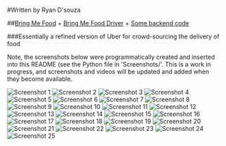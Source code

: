 #Written by Ryan D'souza

##[Bring Me Food](https://github.com/dsouzarc/bmfiOS) + [Bring Me Food Driver](https://github.com/dsouzarc/bmfdiOS) + [Some backend code](https://github.com/dsouzarc/bmfRevamped)

###Essentially a refined version of Uber for crowd-sourcing the delivery of food

Note, the screenshots below were programmatically created and inserted into this README (see the Python file in 'Screenshots/'. 
This is a work in progress, and screenshots and videos will be updated and added when they become available.


![Screenshot 1](https://github.com/dsouzarc/bmfiOS/blob/master/Screenshots/Screenshot_1.png)
![Screenshot 2](https://github.com/dsouzarc/bmfiOS/blob/master/Screenshots/Screenshot_2.png)
![Screenshot 3](https://github.com/dsouzarc/bmfiOS/blob/master/Screenshots/Screenshot_3.png)
![Screenshot 4](https://github.com/dsouzarc/bmfiOS/blob/master/Screenshots/Screenshot_4.png)
![Screenshot 5](https://github.com/dsouzarc/bmfiOS/blob/master/Screenshots/Screenshot_5.png)
![Screenshot 6](https://github.com/dsouzarc/bmfiOS/blob/master/Screenshots/Screenshot_6.png)
![Screenshot 7](https://github.com/dsouzarc/bmfiOS/blob/master/Screenshots/Screenshot_7.png)
![Screenshot 8](https://github.com/dsouzarc/bmfiOS/blob/master/Screenshots/Screenshot_8.png)
![Screenshot 9](https://github.com/dsouzarc/bmfiOS/blob/master/Screenshots/Screenshot_9.png)
![Screenshot 10](https://github.com/dsouzarc/bmfiOS/blob/master/Screenshots/Screenshot_10.png)
![Screenshot 11](https://github.com/dsouzarc/bmfiOS/blob/master/Screenshots/Screenshot_11.png)
![Screenshot 12](https://github.com/dsouzarc/bmfiOS/blob/master/Screenshots/Screenshot_12.png)
![Screenshot 13](https://github.com/dsouzarc/bmfiOS/blob/master/Screenshots/Screenshot_13.png)
![Screenshot 14](https://github.com/dsouzarc/bmfiOS/blob/master/Screenshots/Screenshot_14.png)
![Screenshot 15](https://github.com/dsouzarc/bmfiOS/blob/master/Screenshots/Screenshot_15.png)
![Screenshot 16](https://github.com/dsouzarc/bmfiOS/blob/master/Screenshots/Screenshot_16.png)
![Screenshot 17](https://github.com/dsouzarc/bmfiOS/blob/master/Screenshots/Screenshot_17.png)
![Screenshot 18](https://github.com/dsouzarc/bmfiOS/blob/master/Screenshots/Screenshot_18.png)
![Screenshot 19](https://github.com/dsouzarc/bmfiOS/blob/master/Screenshots/Screenshot_19.png)
![Screenshot 20](https://github.com/dsouzarc/bmfiOS/blob/master/Screenshots/Screenshot_20.png)
![Screenshot 21](https://github.com/dsouzarc/bmfiOS/blob/master/Screenshots/Screenshot_21.png)
![Screenshot 22](https://github.com/dsouzarc/bmfiOS/blob/master/Screenshots/Screenshot_22.png)
![Screenshot 23](https://github.com/dsouzarc/bmfiOS/blob/master/Screenshots/Screenshot_23.png)
![Screenshot 24](https://github.com/dsouzarc/bmfiOS/blob/master/Screenshots/Screenshot_24.png)
![Screenshot 25](https://github.com/dsouzarc/bmfiOS/blob/master/Screenshots/Screenshot_25.png)
